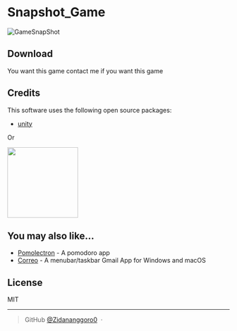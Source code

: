 # Snapshot_Game
 
 ![GameSnapShot](https://user-images.githubusercontent.com/52589583/229266018-ea86885d-711d-44c8-ac35-dfa5a1d67b36.PNG)
 
 ## Download

You want this game contact me if you want this game


## Credits

This software uses the following open source packages:

- [unity](https://unity.com/)


<p>Or</p> 

<a href="https://www.patreon.com/amitmerchant">
	<img src="https://c5.patreon.com/external/logo/become_a_patron_button@2x.png" width="160">
</a>

## You may also like...

- [Pomolectron](https://github.com/amitmerchant1990/pomolectron) - A pomodoro app
- [Correo](https://github.com/amitmerchant1990/correo) - A menubar/taskbar Gmail App for Windows and macOS

## License

MIT

---

> GitHub [@Zidananggoro0](https://github.com/zidananggoro) &nbsp;&middot;&nbsp;


